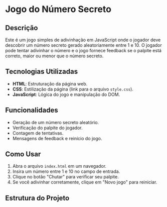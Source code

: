 # Jogo do Número Secreto

## Descrição

Este é um jogo simples de adivinhação em JavaScript onde o jogador deve descobrir um número secreto gerado aleatoriamente entre 1 e 10. O jogador pode tentar adivinhar o número e o jogo fornece feedback se o palpite está correto, maior ou menor que o número secreto.

## Tecnologias Utilizadas

- **HTML**: Estruturação da página web.
- **CSS**: Estilização da página (link para o arquivo `style.css`).
- **JavaScript**: Lógica do jogo e manipulação do DOM.

## Funcionalidades

- Geração de um número secreto aleatório.
- Verificação do palpite do jogador.
- Contagem de tentativas.
- Mensagens de feedback e reinício do jogo.

## Como Usar

1. Abra o arquivo `index.html` em um navegador.
2. Insira um número entre 1 e 10 no campo de entrada.
3. Clique no botão "Chutar" para verificar seu palpite.
4. Se você adivinhar corretamente, clique em "Novo jogo" para reiniciar.

## Estrutura do Projeto


